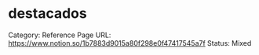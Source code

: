 # destacados

Category: Reference
Page URL: https://www.notion.so/1b7883d9015a80f298e0f47417545a7f
Status: Mixed